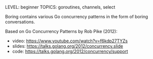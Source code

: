 LEVEL: beginner TOPICS: goroutines, channels, select

Boring contains various Go concurrency patterns in the form of boring conversations. 

Based on Go Concurrency Patterns by Rob Pike (2012):

* video: https://www.youtube.com/watch?v=f6kdp27TYZs
* slides: https://talks.golang.org/2012/concurrency.slide
* code:	https://talks.golang.org/2012/concurrency/support